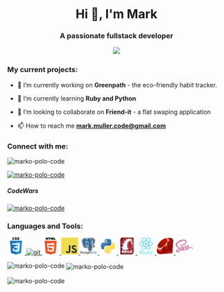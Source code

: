 <h1 align="center">Hi 👋, I'm Mark</h1>

<div align="center">
  <h3 align="center">A passionate fullstack developer</h3>
  <a><img src="https://media.giphy.com/media/z5hBmhMJVY0WmGKwtt/giphy.gif"></a>
</div>

<h3 align="left">My current projects:</h3>

- 🔭 I’m currently working on **Greenpath** - the eco-friendly habit tracker.

- 🌱 I’m currently learning **Ruby and Python**

- 👯 I’m looking to collaborate on **Friend-it** - a flat swaping application 

- 📫 How to reach me **mark.muller.code@gmail.com**

<h3 align="left">Connect with me:</h3>
<p align="left">
</p>

<p align="left"> <img src="https://komarev.com/ghpvc/?username=marko-polo-code&label=Profile%20views&color=0e75b6&style=flat" alt="marko-polo-code" /> </p>

<p align="left"> <a href="https://github.com/ryo-ma/github-profile-trophy"><img src="https://github-profile-trophy.vercel.app/?username=marko-polo-code" alt="marko-polo-code" /></a> </p>

<h5 align="left">CodeWars</h5>
<p align="left"> <a href="https://www.codewars.com/users/marko-polo-code/badges/large"><img src="https://www.codewars.com/users/marko-polo-code/badges/large" alt="marko-polo-code" /></a> </p>

<h3 align="left">Languages and Tools:</h3>
<p align="left"> <a href="https://www.w3schools.com/css/" target="_blank" rel="noreferrer"> <img src="https://raw.githubusercontent.com/devicons/devicon/master/icons/css3/css3-original-wordmark.svg" alt="css3" width="40" height="40"/> </a> <a href="https://git-scm.com/" target="_blank" rel="noreferrer"> <img src="https://www.vectorlogo.zone/logos/git-scm/git-scm-icon.svg" alt="git" width="40" height="40"/> </a> <a href="https://www.w3.org/html/" target="_blank" rel="noreferrer"> <img src="https://raw.githubusercontent.com/devicons/devicon/master/icons/html5/html5-original-wordmark.svg" alt="html5" width="40" height="40"/> </a> <a href="https://developer.mozilla.org/en-US/docs/Web/JavaScript" target="_blank" rel="noreferrer"> <img src="https://raw.githubusercontent.com/devicons/devicon/master/icons/javascript/javascript-original.svg" alt="javascript" width="40" height="40"/> </a> <a href="https://www.postgresql.org" target="_blank" rel="noreferrer"> <img src="https://raw.githubusercontent.com/devicons/devicon/master/icons/postgresql/postgresql-original-wordmark.svg" alt="postgresql" width="40" height="40"/> </a> <a href="https://www.python.org" target="_blank" rel="noreferrer"> <img src="https://raw.githubusercontent.com/devicons/devicon/master/icons/python/python-original.svg" alt="python" width="40" height="40"/> </a> <a href="https://rubyonrails.org" target="_blank" rel="noreferrer"> <img src="https://raw.githubusercontent.com/devicons/devicon/master/icons/rails/rails-original-wordmark.svg" alt="rails" width="40" height="40"/> </a> <a href="https://reactjs.org/" target="_blank" rel="noreferrer"> <img src="https://raw.githubusercontent.com/devicons/devicon/master/icons/react/react-original-wordmark.svg" alt="react" width="40" height="40"/> </a> <a href="https://www.ruby-lang.org/en/" target="_blank" rel="noreferrer"> <img src="https://raw.githubusercontent.com/devicons/devicon/master/icons/ruby/ruby-original.svg" alt="ruby" width="40" height="40"/> </a> <a href="https://sass-lang.com" target="_blank" rel="noreferrer"> <img src="https://raw.githubusercontent.com/devicons/devicon/master/icons/sass/sass-original.svg" alt="sass" width="40" height="40"/> </a> </p>

<p><img align="left" src="https://github-readme-stats.vercel.app/api/top-langs?username=marko-polo-code&show_icons=true&locale=en&layout=compact" alt="marko-polo-code" /></p>

<p>&nbsp;<img align="center" src="https://github-readme-stats.vercel.app/api?username=marko-polo-code&show_icons=true&locale=en" alt="marko-polo-code" /></p>

<p><img align="center" src="https://github-readme-streak-stats.herokuapp.com/?user=marko-polo-code&" alt="marko-polo-code" /></p>
